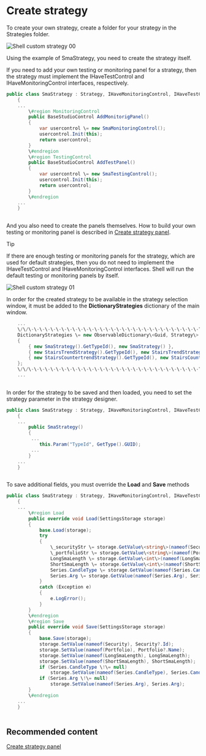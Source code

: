 # Create strategy

To create your own strategy, create a folder for your strategy in the Strategies folder.

![Shell custom strategy 00](~/images/Shell_custom_strategy_00.png)

Using the example of SmaStrategy, you need to create the strategy itself.

If you need to add your own testing or monitoring panel for a strategy, then the strategy must implement the IHaveTestControl and IHaveMonitoringControl interfaces, respectively.

```cs
public class SmaStrategy : Strategy, IHaveMonitoringControl, IHaveTestControl
	{
	...
		\#region MonitoringControl
		public BaseStudioControl AddMonitorigPanel()
		{
			var usercontrol \= new SmaMonitoringControl();
			usercontrol.Init(this);
			return usercontrol;
		}
		\#endregion
		\#region TestingControl
		public BaseStudioControl AddTestPanel()
		{
			var usercontrol \= new SmaTestingControl();
			usercontrol.Init(this);
			return usercontrol;
		}
		\#endregion
	...	
	}
		
```

And you also need to create the panels themselves. How to build your own testing or monitoring panel is described in [Create strategy panel](Shell_custom_strategy_panel.md).

> [!TIP]
> If there are enough testing or monitoring panels for the strategy, which are used for default strategies, then you do not need to implement the IHaveTestControl and IHaveMonitoringControl interfaces. Shell will run the default testing or monitoring panels by itself. 

![Shell custom strategy 01](~/images/Shell_custom_strategy_01.png)

In order for the created strategy to be available in the strategy selection window, it must be added to the **DictionaryStrategies** dictionary of the main window. 

```cs
	...
	\/\/\-\-\-\-\-\-\-\-\-\-\-\-\-\-\-\-\-\-\-\-\-\-\-\-\-\-\-\-\-\-\-\-\-\-\-\-\-\-\-\-\-\-\-\-\-\-\-\-\-\-\-\-\-\-\-\-\-\-\-\-\-\-\-\-\-\-\-\-\-
	DictionaryStrategies \= new ObservableDictionary\<Guid, Strategy\>
	{
		{ new SmaStrategy().GetTypeId(), new SmaStrategy() },
		{ new StairsTrendStrategy().GetTypeId(), new StairsTrendStrategy() },
		{ new StairsCountertrendStrategy().GetTypeId(), new StairsCountertrendStrategy() }
	};
	\/\/\-\-\-\-\-\-\-\-\-\-\-\-\-\-\-\-\-\-\-\-\-\-\-\-\-\-\-\-\-\-\-\-\-\-\-\-\-\-\-\-\-\-\-\-\-\-\-\-\-\-\-\-\-\-\-\-\-\-\-\-\-\-\-\-\-\-\-\-\-
	...	
		
```

In order for the strategy to be saved and then loaded, you need to set the strategy parameter in the strategy designer.

```cs
public class SmaStrategy : Strategy, IHaveMonitoringControl, IHaveTestControl
	{
	...
		public SmaStrategy()
		{
         ...
			this.Param("TypeId", GetType().GUID);
         ...
		}
	...	
	}
		
```

To save additional fields, you must override the **Load** and **Save** methods

```cs
public class SmaStrategy : Strategy, IHaveMonitoringControl, IHaveTestControl
	{
	...
		\#region Load
		public override void Load(SettingsStorage storage)
		{
			base.Load(storage);
			try
			{
				\_securityStr \= storage.GetValue\<string\>(nameof(Security));
				\_portfolioStr \= storage.GetValue\<string\>(nameof(Portfolio));
				LongSmaLength \= storage.GetValue\<int\>(nameof(LongSmaLength));
				ShortSmaLength \= storage.GetValue\<int\>(nameof(ShortSmaLength));
				Series.CandleType \= storage.GetValue(nameof(Series.CandleType), Series.CandleType);
				Series.Arg \= storage.GetValue(nameof(Series.Arg), Series.Arg);
			}
			catch (Exception e)
			{
				e.LogError();
			}
		}
		\#endregion
		\#region Save
		public override void Save(SettingsStorage storage)
		{
			base.Save(storage);
			storage.SetValue(nameof(Security), Security?.Id);
			storage.SetValue(nameof(Portfolio), Portfolio?.Name);
			storage.SetValue(nameof(LongSmaLength), LongSmaLength);
			storage.SetValue(nameof(ShortSmaLength), ShortSmaLength);
			if (Series.CandleType \!\= null)
				storage.SetValue(nameof(Series.CandleType), Series.CandleType.GetTypeName(false));
			if (Series.Arg \!\= null)
				storage.SetValue(nameof(Series.Arg), Series.Arg);
		}
		\#endregion
	...	
	}
		
```

## Recommended content

[Create strategy panel](Shell_custom_strategy_panel.md)
